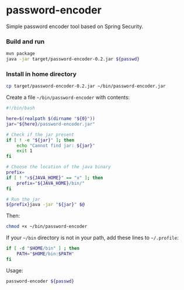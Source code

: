 # password-encoder
Simple password encoder tool based on Spring Security.

### Build and run
```bash
mvn package
java -jar target/password-encoder-0.2.jar ${passwd}
```

### Install in home directory
```bash
cp target/password-encoder-0.2.jar ~/bin/password-encoder.jar
```

Create a file `~/bin/password-encoder` with contents:
```bash
#!/bin/bash

here=$(realpath $(dirname "${0}"))
jar="${here}/password-encoder.jar"

# Check if the jar present
if [ ! -e "${jar}" ]; then
    echo "Cannot find jar: ${jar}"
    exit 1
fi

# Choose the location of the java binary
prefix=
if [ ! "x${JAVA_HOME}" == "x" ]; then
    prefix="${JAVA_HOME}/bin/"
fi

# Run the jar
${prefix}java -jar "${jar}" $@
```

Then:
```bash
chmod +x ~/bin/password-encoder
```

If your `~/bin` directory is not in your path, add these lines to `~/.profile`:
```bash
if [ -d "$HOME/bin" ] ; then
    PATH="$HOME/bin:$PATH"
fi
```

Usage:
```bash
password-encoder ${passwd}
```
